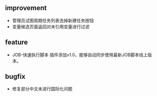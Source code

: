 
## improvement
  - 管理员试图周期任务列表去掉新建任务按钮
  - 变量候选页面返回对未引用变量进行过滤
  
## feature
  - JOB-快速执行脚本 插件添加v1.0，能够自动同步使用最新JOB脚本线上版本。
  
## bugfix
  - 修复部分中文未进行国际化问题